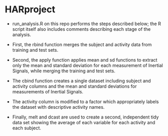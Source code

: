 HARproject
==========

* run_analysis.R on this repo performs the steps described below; the R script itself also includes comments describing each stage of the analysis.

* First, the rbind function merges the subject and activity data from training and test sets.
* Second, the apply function applies mean and sd functions to extract only the mean and standard deviation for each measurement of Inertial Signals, while merging the training and test sets.
* The cbind function creates a single dataset including subject and activity columns and the mean and standard deviations for measurements of Inertial Signals.
* The activity column is modified to a factor which appropriately labels the dataset with descriptive activity names.
* Finally, melt and dcast are used to create a second, independent tidy data set showing the average of each variable for each activity and each subject.
